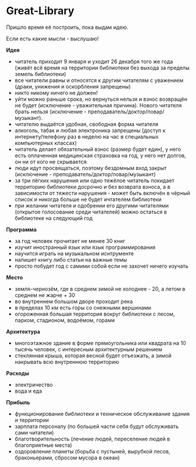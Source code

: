 # Great-Library

Пришло время её построить, пока выдам идею. 

Если есть какие мысли - выслушаю!

**Идея**
   - читатель приходит 9 января и уходит 26 декабря того же года (живёт всё время на территории библиотеки без выхода за пределы земель библиотеки)
   - все читатели равны и относятся к другим читателям с уважением (драки, унижения и оскорбления запрещены)
   - никто никому ничего не должен!
   - уйти можно раньше срока, но вернуться нельзя и взнос возвращён не будет (исключение - уважительная причина). Нового читателя брать нельзя (исключение - преподаватель/доктор/повар/музыкант).
   - читателю выдаётся удобная, свободная форма читателя
   - алкоголь, табак и любая электроника запрещены (доступ к интернету/телефону раз в неделю на час в специальных компьютерных классах)
   - читатель делает обязательный взнос (размер будет един), у него есть оплаченная медицинская страховка на год, у него нет долгов, он ни от кого не скрывается
   - люди идут просвящаться, поэтому бездомным вход закрыт (исключение - преподаватель/доктор/повар/музыкант)
   - за три лёгких нарушения или одно тяжёлое читатель покидает территорию библиотеки досрочно и без возврата взноса, а в зависимости от тяжести нарушения - может быть включён в чёрный список и никогда больше не будет ичтателем библиотеки
   - при желании читателя и одобрении его другими читателями (открытое голосование среди читателей) можно остаться в библиотеке на следующий год
          
**Программа**
   - за год человек прочитает не менее 30 книг
   - изучит иностранный язык или язык программирования
   - научится играть на музыкальном иснтрументе
   - напишет книгу либо статьи на важные темы
   - просто побудет год с самими собой если не захочет ничего изучать
     
**Место**
   - земля-чернозём, где в среднем зимой не холоднее - 20, а летом в среднем не жарче + 30
   - во внутреннем большом дворе проходит река
   - в пределах 10 км есть горы со снежными вершинами
   - огороженная большая территория вокруг библиотеки с лесом, парком, стадионом, водоёмом, горами

**Архитектура**
   - многоэтажное здание в форме прямоугольника или квадрата на 10 тысячь человек, с интересным архитектурным решением
   - стеклянная крыша, которая весной будет отъезжать, а зимой накрывать всю внутреннюю территорию

**Расходы**
   - электричество
   - вода и еда

**Прибыль**
   - функционирование библиотеки и техническое обслуживание здания и территории
   - зарплата персоналу (по большей части себя будут обслуживать сами читатели)
   - благотворительность (лечение людей, переселение людей в благоприятные места)
   - оздоровление планеты (борьба с пустыней, вырубкой лесов, браконьерами, сбросом мусора в океан)
